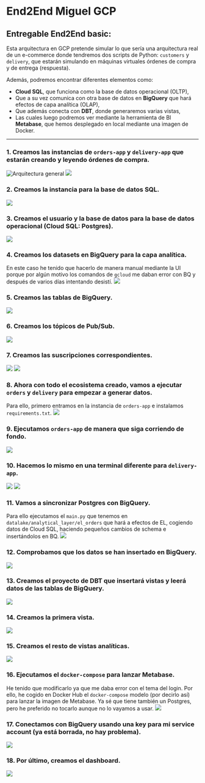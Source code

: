 # End2End Miguel GCP

## Entregable End2End basic:

Esta arquitectura en GCP pretende simular lo que sería una arquitectura real de un e-commerce donde tendremos dos scripts de Python: `customers` y `delivery`, que estarán simulando en máquinas virtuales órdenes de compra y de entrega (respuesta). 

Además, podremos encontrar diferentes elementos como:

- **Cloud SQL**, que funciona como la base de datos operacional (OLTP),  
- Que a su vez comunica con otra base de datos en **BigQuery** que hará efectos de capa analítica (OLAP),  
- Que además conecta con **DBT**, donde generaremos varias vistas,  
- Las cuales luego podremos ver mediante la herramienta de BI **Metabase**, que hemos desplegado en local mediante una imagen de Docker.

---

### 1. Creamos las instancias de `orders-app` y `delivery-app` que estarán creando y leyendo órdenes de compra.
![Arquitectura general](images/image_1_1.png)
![](images/image_1_2.png)
### 2. Creamos la instancia para la base de datos SQL.
![](images/image_2.png)
### 3. Creamos el usuario y la base de datos para la base de datos operacional (Cloud SQL: Postgres).
![](images/image_3.png)
### 4. Creamos los datasets en BigQuery para la capa analítica.  
En este caso he tenido que hacerlo de manera manual mediante la UI porque por algún motivo los comandos de `gcloud` me daban error con BQ y después de varios días intentando desistí.
![](images/image_4.png)
### 5. Creamos las tablas de BigQuery.
![](images/image_5.png)
### 6. Creamos los tópicos de Pub/Sub.
![](images/image_6.png)
### 7. Creamos las suscripciones correspondientes.
![](images/image_7_1.png)
![](images/image_7_2.png)
### 8. Ahora con todo el ecosistema creado, vamos a ejecutar `orders` y `delivery` para empezar a generar datos.  
Para ello, primero entramos en la instancia de `orders-app` e instalamos `requirements.txt`.
![](images/image_8.png)
### 9. Ejecutamos `orders-app` de manera que siga corriendo de fondo.
![](images/image_9.png)
### 10. Hacemos lo mismo en una terminal diferente para `delivery-app`.
![](images/image_10_1.png)
![](images/image_10_2.png)
### 11. Vamos a sincronizar Postgres con BigQuery.  
Para ello ejecutamos el `main.py` que tenemos en `datalake/analytical_layer/el_orders` que hará a efectos de EL, cogiendo datos de Cloud SQL, haciendo pequeños cambios de schema e insertándolos en BQ.
![](images/image_11.png)
### 12. Comprobamos que los datos se han insertado en BigQuery.
![](images/image_12.png)
### 13. Creamos el proyecto de DBT que insertará vistas y leerá datos de las tablas de BigQuery.
![](images/image_13.png)
### 14. Creamos la primera vista.
![](images/image_14.png)
### 15. Creamos el resto de vistas analíticas.
![](images/image_15.png)
### 16. Ejecutamos el `docker-compose` para lanzar Metabase.  
He tenido que modificarlo ya que me daba error con el tema del login. Por ello, he cogido en Docker Hub el `docker-compose` modelo (por decirlo así) para lanzar la imagen de Metabase. Ya sé que tiene también un Postgres, pero he preferido no tocarlo aunque no lo vayamos a usar.
![](images/image_16.png)
### 17. Conectamos con BigQuery usando una key para mi service account (ya está borrada, no hay problema).
![](images/image_17.png)
### 18. Por último, creamos el dashboard.
![](images/image_18.png)